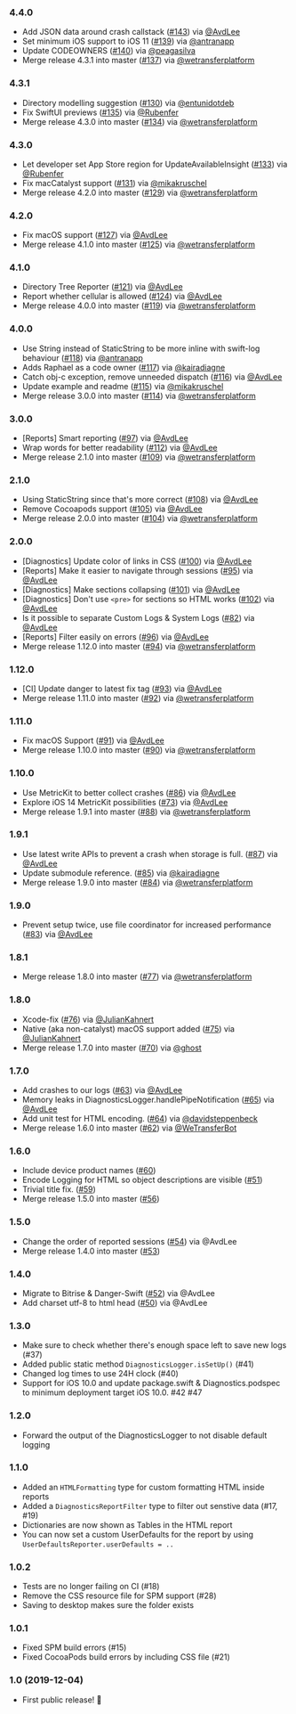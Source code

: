 ### 4.4.0
- Add JSON data around crash callstack ([#143](https://github.com/WeTransfer/Diagnostics/pull/143)) via [@AvdLee](https://github.com/AvdLee)
- Set minimum iOS support to iOS 11 ([#139](https://github.com/WeTransfer/Diagnostics/pull/139)) via [@antranapp](https://github.com/antranapp)
- Update CODEOWNERS ([#140](https://github.com/WeTransfer/Diagnostics/pull/140)) via [@peagasilva](https://github.com/peagasilva)
- Merge release 4.3.1 into master ([#137](https://github.com/WeTransfer/Diagnostics/pull/137)) via [@wetransferplatform](https://github.com/wetransferplatform)

### 4.3.1
- Directory modelling suggestion ([#130](https://github.com/WeTransfer/Diagnostics/pull/130)) via [@entunidotdeb](https://github.com/entunidotdeb)
- Fix SwiftUI previews ([#135](https://github.com/WeTransfer/Diagnostics/pull/135)) via [@Rubenfer](https://github.com/Rubenfer)
- Merge release 4.3.0 into master ([#134](https://github.com/WeTransfer/Diagnostics/pull/134)) via [@wetransferplatform](https://github.com/wetransferplatform)

### 4.3.0
- Let developer set App Store region for UpdateAvailableInsight ([#133](https://github.com/WeTransfer/Diagnostics/pull/133)) via [@Rubenfer](https://github.com/Rubenfer)
- Fix macCatalyst support ([#131](https://github.com/WeTransfer/Diagnostics/pull/131)) via [@mikakruschel](https://github.com/mikakruschel)
- Merge release 4.2.0 into master ([#129](https://github.com/WeTransfer/Diagnostics/pull/129)) via [@wetransferplatform](https://github.com/wetransferplatform)

### 4.2.0
- Fix macOS support ([#127](https://github.com/WeTransfer/Diagnostics/pull/127)) via [@AvdLee](https://github.com/AvdLee)
- Merge release 4.1.0 into master ([#125](https://github.com/WeTransfer/Diagnostics/pull/125)) via [@wetransferplatform](https://github.com/wetransferplatform)

### 4.1.0
- Directory Tree Reporter ([#121](https://github.com/WeTransfer/Diagnostics/pull/121)) via [@AvdLee](https://github.com/AvdLee)
- Report whether cellular is allowed ([#124](https://github.com/WeTransfer/Diagnostics/pull/124)) via [@AvdLee](https://github.com/AvdLee)
- Merge release 4.0.0 into master ([#119](https://github.com/WeTransfer/Diagnostics/pull/119)) via [@wetransferplatform](https://github.com/wetransferplatform)

### 4.0.0
- Use String instead of StaticString to be more inline with swift-log behaviour ([#118](https://github.com/WeTransfer/Diagnostics/pull/118)) via [@antranapp](https://github.com/antranapp)
- Adds Raphael as a code owner ([#117](https://github.com/WeTransfer/Diagnostics/pull/117)) via [@kairadiagne](https://github.com/kairadiagne)
- Catch obj-c exception, remove unneeded dispatch ([#116](https://github.com/WeTransfer/Diagnostics/pull/116)) via [@AvdLee](https://github.com/AvdLee)
- Update example and readme ([#115](https://github.com/WeTransfer/Diagnostics/pull/115)) via [@mikakruschel](https://github.com/mikakruschel)
- Merge release 3.0.0 into master ([#114](https://github.com/WeTransfer/Diagnostics/pull/114)) via [@wetransferplatform](https://github.com/wetransferplatform)

### 3.0.0
- [Reports] Smart reporting ([#97](https://github.com/WeTransfer/Diagnostics/issues/97)) via [@AvdLee](https://github.com/AvdLee)
- Wrap words for better readability ([#112](https://github.com/WeTransfer/Diagnostics/pull/112)) via [@AvdLee](https://github.com/AvdLee)
- Merge release 2.1.0 into master ([#109](https://github.com/WeTransfer/Diagnostics/pull/109)) via [@wetransferplatform](https://github.com/wetransferplatform)

### 2.1.0
- Using StaticString since that's more correct ([#108](https://github.com/WeTransfer/Diagnostics/pull/108)) via [@AvdLee](https://github.com/AvdLee)
- Remove Cocoapods support ([#105](https://github.com/WeTransfer/Diagnostics/pull/105)) via [@AvdLee](https://github.com/AvdLee)
- Merge release 2.0.0 into master ([#104](https://github.com/WeTransfer/Diagnostics/pull/104)) via [@wetransferplatform](https://github.com/wetransferplatform)

### 2.0.0
- [Diagnostics] Update color of links in CSS ([#100](https://github.com/WeTransfer/Diagnostics/issues/100)) via [@AvdLee](https://github.com/AvdLee)
- [Reports] Make it easier to navigate through sessions ([#95](https://github.com/WeTransfer/Diagnostics/issues/95)) via [@AvdLee](https://github.com/AvdLee)
- [Diagnostics] Make sections collapsing ([#101](https://github.com/WeTransfer/Diagnostics/issues/101)) via [@AvdLee](https://github.com/AvdLee)
- [Diagnostics] Don't use `<pre>` for sections so HTML works ([#102](https://github.com/WeTransfer/Diagnostics/issues/102)) via [@AvdLee](https://github.com/AvdLee)
- Is it possible to separate Custom Logs & System Logs ([#82](https://github.com/WeTransfer/Diagnostics/issues/82)) via [@AvdLee](https://github.com/AvdLee)
- [Reports] Filter easily on errors ([#96](https://github.com/WeTransfer/Diagnostics/issues/96)) via [@AvdLee](https://github.com/AvdLee)
- Merge release 1.12.0 into master ([#94](https://github.com/WeTransfer/Diagnostics/pull/94)) via [@wetransferplatform](https://github.com/wetransferplatform)

### 1.12.0
- [CI] Update danger to latest fix tag ([#93](https://github.com/WeTransfer/Diagnostics/pull/93)) via [@AvdLee](https://github.com/AvdLee)
- Merge release 1.11.0 into master ([#92](https://github.com/WeTransfer/Diagnostics/pull/92)) via [@wetransferplatform](https://github.com/wetransferplatform)

### 1.11.0
- Fix macOS Support ([#91](https://github.com/WeTransfer/Diagnostics/pull/91)) via [@AvdLee](https://github.com/AvdLee)
- Merge release 1.10.0 into master ([#90](https://github.com/WeTransfer/Diagnostics/pull/90)) via [@wetransferplatform](https://github.com/wetransferplatform)

### 1.10.0
- Use MetricKit to better collect crashes ([#86](https://github.com/WeTransfer/Diagnostics/issues/86)) via [@AvdLee](https://github.com/AvdLee)
- Explore iOS 14 MetricKit possibilities ([#73](https://github.com/WeTransfer/Diagnostics/issues/73)) via [@AvdLee](https://github.com/AvdLee)
- Merge release 1.9.1 into master ([#88](https://github.com/WeTransfer/Diagnostics/pull/88)) via [@wetransferplatform](https://github.com/wetransferplatform)

### 1.9.1
- Use latest write APIs to prevent a crash when storage is full. ([#87](https://github.com/WeTransfer/Diagnostics/pull/87)) via [@AvdLee](https://github.com/AvdLee)
- Update submodule reference. ([#85](https://github.com/WeTransfer/Diagnostics/pull/85)) via [@kairadiagne](https://github.com/kairadiagne)
- Merge release 1.9.0 into master ([#84](https://github.com/WeTransfer/Diagnostics/pull/84)) via [@wetransferplatform](https://github.com/wetransferplatform)

### 1.9.0
- Prevent setup twice, use file coordinator for increased performance ([#83](https://github.com/WeTransfer/Diagnostics/pull/83)) via [@AvdLee](https://github.com/AvdLee)

### 1.8.1
- Merge release 1.8.0 into master ([#77](https://github.com/WeTransfer/Diagnostics/pull/77)) via [@wetransferplatform](https://github.com/wetransferplatform)

### 1.8.0
- Xcode-fix ([#76](https://github.com/WeTransfer/Diagnostics/pull/76)) via [@JulianKahnert](https://github.com/JulianKahnert)
- Native (aka non-catalyst) macOS support added ([#75](https://github.com/WeTransfer/Diagnostics/pull/75)) via [@JulianKahnert](https://github.com/JulianKahnert)
- Merge release 1.7.0 into master ([#70](https://github.com/WeTransfer/Diagnostics/pull/70)) via [@ghost](https://github.com/ghost)

### 1.7.0
- Add crashes to our logs ([#63](https://github.com/WeTransfer/Diagnostics/issues/63)) via [@AvdLee](https://github.com/AvdLee)
- Memory leaks in DiagnosticsLogger.handlePipeNotification ([#65](https://github.com/WeTransfer/Diagnostics/issues/65)) via [@AvdLee](https://github.com/AvdLee)
- Add unit test for HTML encoding. ([#64](https://github.com/WeTransfer/Diagnostics/pull/64)) via [@davidsteppenbeck](https://github.com/davidsteppenbeck)
- Merge release 1.6.0 into master ([#62](https://github.com/WeTransfer/Diagnostics/pull/62)) via [@WeTransferBot](https://github.com/WeTransferBot)

### 1.6.0
- Include device product names ([#60](https://github.com/WeTransfer/Diagnostics/issues/60))
- Encode Logging for HTML so object descriptions are visible ([#51](https://github.com/WeTransfer/Diagnostics/issues/51))
- Trivial title fix. ([#59](https://github.com/WeTransfer/Diagnostics/pull/59))
- Merge release 1.5.0 into master ([#56](https://github.com/WeTransfer/Diagnostics/pull/56))

### 1.5.0
- Change the order of reported sessions ([#54](https://github.com/WeTransfer/Diagnostics/issues/54)) via @AvdLee
- Merge release 1.4.0 into master ([#53](https://github.com/WeTransfer/Diagnostics/pull/53))

### 1.4.0
- Migrate to Bitrise & Danger-Swift ([#52](https://github.com/WeTransfer/Diagnostics/pull/52)) via @AvdLee
- Add charset utf-8 to html head ([#50](https://github.com/WeTransfer/Diagnostics/pull/50)) via @AvdLee

### 1.3.0
- Make sure to check whether there's enough space left to save new logs (#37)
- Added public static method  `DiagnosticsLogger.isSetUp()` (#41)
- Changed log times to use 24H clock (#40)
- Support for iOS 10.0 and update package.swift & Diagnostics.podspec to minimum deployment target iOS 10.0. #42 #47

### 1.2.0
- Forward the output of the DiagnosticsLogger to not disable default logging

### 1.1.0
- Added an `HTMLFormatting` type for custom formatting HTML inside reports
- Added a `DiagnosticsReportFilter` type to filter out senstive data (#17, #19)
- Dictionaries are now shown as Tables in the HTML report
- You can now set a custom UserDefaults for the report by using `UserDefaultsReporter.userDefaults = ..`

### 1.0.2
- Tests are no longer failing on CI (#18)
- Remove the CSS resource file for SPM support (#28)
- Saving to desktop makes sure the folder exists

### 1.0.1
- Fixed SPM build errors (#15)
- Fixed CocoaPods build errors by including CSS file (#21)

### 1.0 (2019-12-04)

- First public release! 🎉
